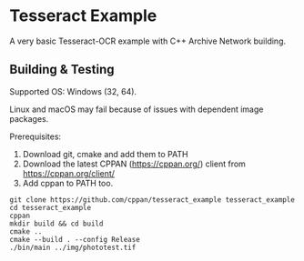 # Tesseract Example

A very basic Tesseract-OCR example with C++ Archive Network building.

## Building & Testing

Supported OS: Windows (32, 64).

Linux and macOS may fail because of issues with dependent image packages.

Prerequisites:

1. Download git, cmake and add them to PATH
2. Download the latest CPPAN (https://cppan.org/) client from https://cppan.org/client/
3. Add cppan to PATH too.

```
git clone https://github.com/cppan/tesseract_example tesseract_example
cd tesseract_example
cppan
mkdir build && cd build
cmake ..
cmake --build . --config Release
./bin/main ../img/phototest.tif
```
